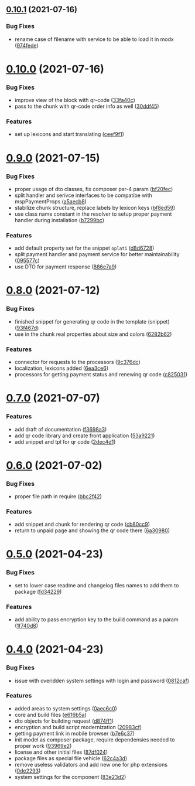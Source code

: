 ## [0.10.1](https://github.com/alroniks/mspOplati/compare/v0.10.0...v0.10.1) (2021-07-16)


### Bug Fixes

* rename case of filename with service to be able to load it in modx ([974fede](https://github.com/alroniks/mspOplati/commit/974fedee6b2b92f5e6b2797845e433a3c0a98a1b))



# [0.10.0](https://github.com/alroniks/mspOplati/compare/v0.9.0...v0.10.0) (2021-07-16)


### Bug Fixes

* improve view of the block with qr-code ([33fa40c](https://github.com/alroniks/mspOplati/commit/33fa40c6ad59245f3d527ec43eaffab12d4a061c))
* pass to the chunk with qr-code order info as well ([30ddf45](https://github.com/alroniks/mspOplati/commit/30ddf4546eef86580ddb44e2ceda0ee32bf9c6d3))


### Features

* set up lexicons and start translating ([ceef9f1](https://github.com/alroniks/mspOplati/commit/ceef9f1b9c4dfbe3f6b958ad5660a8f5d6540ef6))



# [0.9.0](https://github.com/alroniks/mspOplati/compare/v0.8.0...v0.9.0) (2021-07-15)


### Bug Fixes

* proper usage of dto classes, fix composer psr-4 param ([bf20fec](https://github.com/alroniks/mspOplati/commit/bf20fecc241174dcb5fe6bad0463d3dbd2107624))
* split handler and serivce interfaces to be compatibe with mspPaymentProps ([a5aecb8](https://github.com/alroniks/mspOplati/commit/a5aecb81cb0695b963f4ed61fde1812367737533))
* stabilize chunk structure, replace labels by lexicon keys ([bf8ed59](https://github.com/alroniks/mspOplati/commit/bf8ed59e7351658ca3967b71de9d8c2af187b1c4))
* use class name constant in the resolver to setup proper payment handler during installation ([b7299bc](https://github.com/alroniks/mspOplati/commit/b7299bc38c23adf8800ecc53358a3ba8fb513320))


### Features

* add default property set for the snippet `oplati` ([d8d6728](https://github.com/alroniks/mspOplati/commit/d8d6728aa22a4e75f83342621d9d20a68e2e5127))
* split payment handler and payment service for better maintainability ([095577c](https://github.com/alroniks/mspOplati/commit/095577cac71bb74cbc9eb9919bd4212b6ff3c7df))
* use DTO for payment response ([886e7a9](https://github.com/alroniks/mspOplati/commit/886e7a99613b5d6cf02a64665e11fb45b7025740))



# [0.8.0](https://github.com/alroniks/mspOplati/compare/v0.7.0...v0.8.0) (2021-07-12)


### Bug Fixes

* finished snippet for generating qr code in the template (snippet) ([93f467d](https://github.com/alroniks/mspOplati/commit/93f467d86ec52ad2b95a2c58c17bf6626485fe86))
* use in the chunk real properties about size and colors ([6282b62](https://github.com/alroniks/mspOplati/commit/6282b624c9a43f94d8ea1aa18176c39162a90fa1))


### Features

* connector for requests to the processors ([9c376dc](https://github.com/alroniks/mspOplati/commit/9c376dcff778edabb90d340fdaf543895d22ec8e))
* localization, lexicons added ([6ea3ce6](https://github.com/alroniks/mspOplati/commit/6ea3ce65e6fee72c55617dd3eda726a266c4d4d3))
* processors for getting payment status and renewing qr code ([c825031](https://github.com/alroniks/mspOplati/commit/c825031b7954de75bb1675bfda154a83a7b588e2))



# [0.7.0](https://github.com/alroniks/mspOplati/compare/v0.6.0...v0.7.0) (2021-07-07)


### Features

* add draft of documentation ([f3698a3](https://github.com/alroniks/mspOplati/commit/f3698a33193faf1a83c81da7f1313c8b143b1262))
* add qr code library and create front application ([53a9221](https://github.com/alroniks/mspOplati/commit/53a9221a90636d15d07ab40bcb55ed2534f9ba14))
* add snippet and tpl for qr code ([2dec4d1](https://github.com/alroniks/mspOplati/commit/2dec4d1a6ccfe01c93e26b4a5580ee921354399f))



# [0.6.0](https://github.com/alroniks/mspOplati/compare/v0.5.0...v0.6.0) (2021-07-02)


### Bug Fixes

* proper file path in require ([bbc2f42](https://github.com/alroniks/mspOplati/commit/bbc2f420e79fbe193d806e3ca31dd189de8f2181))


### Features

* add snippet and chunk for rendering qr code ([cb80cc9](https://github.com/alroniks/mspOplati/commit/cb80cc9db687ad91b6ef49f59abe06ed633aa311))
* return to unpaid page and showing the qr code there ([6a30980](https://github.com/alroniks/mspOplati/commit/6a309802611625ca07eb9927e9e676fde851bb85))



# [0.5.0](https://github.com/alroniks/mspOplati/compare/v0.4.0...v0.5.0) (2021-04-23)


### Bug Fixes

* set to lower case readme and changelog files names to add them to package ([fd34229](https://github.com/alroniks/mspOplati/commit/fd3422999c28e72292673584e51297c804facb56))


### Features

* add ability to pass encryption key to the build command as a param ([1f740d8](https://github.com/alroniks/mspOplati/commit/1f740d81e66027ccf05373b30526cc57e860887d))



# [0.4.0](https://github.com/alroniks/mspOplati/compare/87df0249c5b7b37d1d6b87038926b963110b6f01...v0.4.0) (2021-04-23)


### Bug Fixes

* issue with overidden system settings with login and password ([0812caf](https://github.com/alroniks/mspOplati/commit/0812caf150e4610e12a8d83468b51ec749a66ef2))


### Features

* added areas to system settings ([0aec6c0](https://github.com/alroniks/mspOplati/commit/0aec6c09a1c705bf28c6652dd1617541d8820c9b))
* core and build files ([e616b5a](https://github.com/alroniks/mspOplati/commit/e616b5ae7c02114e6200411d533ace942186f7df))
* dto objects for building request ([d874ff1](https://github.com/alroniks/mspOplati/commit/d874ff1a67f9581137cc82cd6abf9ad8aa39d6c7))
* encryption and build script modernization ([20983cf](https://github.com/alroniks/mspOplati/commit/20983cf5eee5b7c4584f15372db4afc64bcfe23d))
* getting payment link in mobile browser ([b7e6c37](https://github.com/alroniks/mspOplati/commit/b7e6c37c3d65b8ee5d4d24cc9a811b8cbd74c223))
* init model as composer package, require dependensies needed to proper work ([93969e2](https://github.com/alroniks/mspOplati/commit/93969e2e15418cd79e34bf7a3686a41c398d8a12))
* license and other initial files ([87df024](https://github.com/alroniks/mspOplati/commit/87df0249c5b7b37d1d6b87038926b963110b6f01))
* package files as special file vehicle ([62c4a3d](https://github.com/alroniks/mspOplati/commit/62c4a3d25490549a39382a2b10669f5de98ea0c2))
* remove useless validators and add new one for php extensions ([0de2293](https://github.com/alroniks/mspOplati/commit/0de2293dcd58307ed8617fdd034a15a2f3cc8335))
* system settings for the component ([83e23d2](https://github.com/alroniks/mspOplati/commit/83e23d261747e1db6a6f07b3310c59dc10041384))



